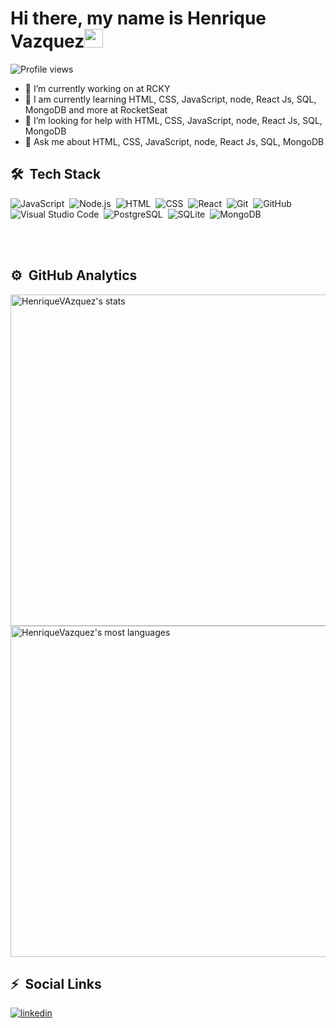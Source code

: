 <h1 align="left">Hi there, my name is Henrique Vazquez<img src="https://raw.githubusercontent.com/kaueMarques/kaueMarques/master/hi.gif" width="30px"> </h1>

<p align="left"> <img src="https://komarev.com/ghpvc/?username=HenriqueVazquez&color=blue" alt="Profile views" /> </p>



- 🔭 I’m currently working on at RCKY
- 🌱 I am currently learning HTML, CSS, JavaScript, node, React Js, SQL, MongoDB and more at RocketSeat
- 🤔 I’m looking for help with HTML, CSS, JavaScript, node, React Js, SQL, MongoDB
- 💬 Ask me about HTML, CSS, JavaScript, node, React Js, SQL, MongoDB


## 🛠 &nbsp;Tech Stack

![JavaScript](https://img.shields.io/badge/-JavaScript-05122A?style=flat&logo=javascript)&nbsp;
![Node.js](https://img.shields.io/badge/-Node.js-05122A?style=flat&logo=node.js)&nbsp;
![HTML](https://img.shields.io/badge/-HTML-05122A?style=flat&logo=HTML5)&nbsp;
![CSS](https://img.shields.io/badge/-CSS-05122A?style=flat&logo=CSS3&logoColor=1572B6)&nbsp;
![React](https://img.shields.io/badge/-React-05122A?style=flat&logo=react)&nbsp;
![Git](https://img.shields.io/badge/-Git-05122A?style=flat&logo=git)&nbsp;
![GitHub](https://img.shields.io/badge/-GitHub-05122A?style=flat&logo=github)&nbsp;
![Visual Studio Code](https://img.shields.io/badge/-Visual%20Studio%20Code-05122A?style=flat&logo=visual-studio-code&logoColor=007ACC)&nbsp;
![PostgreSQL](https://img.shields.io/badge/-PostgreSQL-05122A?style=flat&logo=postgresql)&nbsp;
![SQLite](https://img.shields.io/badge/-SQLite-05122A?style=flat&logo=sqlite)&nbsp;
![MongoDB](https://img.shields.io/badge/-mongodb-05122A?style=flat&logo=mongodb)&nbsp;

<br><br>

## ⚙️ &nbsp;GitHub Analytics

<p align="left">
<img width="530em" src="https://github-readme-stats.vercel.app/api?username=HenriqueVazquez&show_icons=true&theme=vision-friendly-dark" alt="HenriqueVAzquez's stats"/>
<img width="530em" src="https://github-readme-stats.vercel.app/api/top-langs/?username=HenriqueVazquez&layout=compact&theme=vision-friendly-dark" alt="HenriqueVazquez's most languages"/>
</p>

## ⚡ &nbsp;Social Links

<a href="https://www.linkedin.com/in/henrique-vazquez/" target="_blank">
  <img align="center" src="https://img.shields.io/badge/-HenriqueVazquez-05122A?style=flat&logo=linkedin" target="_blank" alt="linkedin"/>
</a>

